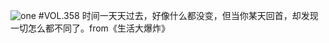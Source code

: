 ![one](http://image.wufazhuce.com/FtG2S76DKmSojou96LhLUtItI1Z8)
#VOL.358
时间一天天过去，好像什么都没变，但当你某天回首，却发现一切怎么都不同了。from《生活大爆炸》